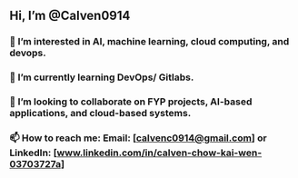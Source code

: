 ## Hi, I’m @Calven0914
### 👀 I’m interested in AI, machine learning, cloud computing, and devops.
### 🌱 I’m currently learning DevOps/ Gitlabs.
### 💞️ I’m looking to collaborate on FYP projects, AI-based applications, and cloud-based systems.
### 📫 How to reach me: Email: [calvenc0914@gmail.com] or LinkedIn: [www.linkedin.com/in/calven-chow-kai-wen-03703727a]


<!---
Calven0914/Calven0914 is a ✨ special ✨ repository because its `README.md` (this file) appears on your GitHub profile.
You can click the Preview link to take a look at your changes.
--->

